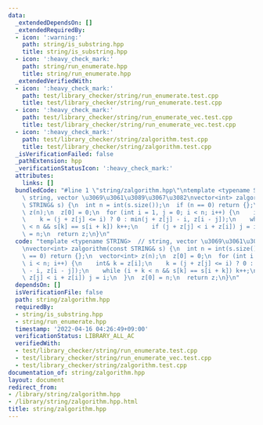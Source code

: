 ```yaml
---
data:
  _extendedDependsOn: []
  _extendedRequiredBy:
  - icon: ':warning:'
    path: string/is_substring.hpp
    title: string/is_substring.hpp
  - icon: ':heavy_check_mark:'
    path: string/run_enumerate.hpp
    title: string/run_enumerate.hpp
  _extendedVerifiedWith:
  - icon: ':heavy_check_mark:'
    path: test/library_checker/string/run_enumerate.test.cpp
    title: test/library_checker/string/run_enumerate.test.cpp
  - icon: ':heavy_check_mark:'
    path: test/library_checker/string/run_enumerate_vec.test.cpp
    title: test/library_checker/string/run_enumerate_vec.test.cpp
  - icon: ':heavy_check_mark:'
    path: test/library_checker/string/zalgorithm.test.cpp
    title: test/library_checker/string/zalgorithm.test.cpp
  _isVerificationFailed: false
  _pathExtension: hpp
  _verificationStatusIcon: ':heavy_check_mark:'
  attributes:
    links: []
  bundledCode: "#line 1 \"string/zalgorithm.hpp\"\ntemplate <typename STRING>  //\
    \ string, vector \u3069\u3061\u3089\u3067\u3082\nvector<int> zalgorithm(const\
    \ STRING& s) {\n  int n = int(s.size());\n  if (n == 0) return {};\n  vector<int>\
    \ z(n);\n  z[0] = 0;\n  for (int i = 1, j = 0; i < n; i++) {\n    int& k = z[i];\n\
    \    k = (j + z[j] <= i) ? 0 : min(j + z[j] - i, z[i - j]);\n    while (i + k\
    \ < n && s[k] == s[i + k]) k++;\n    if (j + z[j] < i + z[i]) j = i;\n  }\n  z[0]\
    \ = n;\n  return z;\n}\n"
  code: "template <typename STRING>  // string, vector \u3069\u3061\u3089\u3067\u3082\
    \nvector<int> zalgorithm(const STRING& s) {\n  int n = int(s.size());\n  if (n\
    \ == 0) return {};\n  vector<int> z(n);\n  z[0] = 0;\n  for (int i = 1, j = 0;\
    \ i < n; i++) {\n    int& k = z[i];\n    k = (j + z[j] <= i) ? 0 : min(j + z[j]\
    \ - i, z[i - j]);\n    while (i + k < n && s[k] == s[i + k]) k++;\n    if (j +\
    \ z[j] < i + z[i]) j = i;\n  }\n  z[0] = n;\n  return z;\n}\n"
  dependsOn: []
  isVerificationFile: false
  path: string/zalgorithm.hpp
  requiredBy:
  - string/is_substring.hpp
  - string/run_enumerate.hpp
  timestamp: '2022-04-16 04:26:49+09:00'
  verificationStatus: LIBRARY_ALL_AC
  verifiedWith:
  - test/library_checker/string/run_enumerate.test.cpp
  - test/library_checker/string/run_enumerate_vec.test.cpp
  - test/library_checker/string/zalgorithm.test.cpp
documentation_of: string/zalgorithm.hpp
layout: document
redirect_from:
- /library/string/zalgorithm.hpp
- /library/string/zalgorithm.hpp.html
title: string/zalgorithm.hpp
---
```

